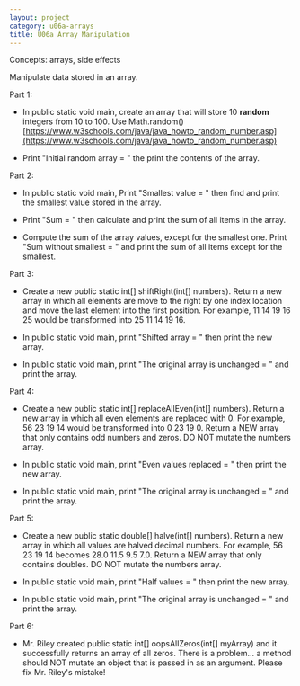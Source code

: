 ```yaml
---
layout: project
category: u06a-arrays
title: U06a Array Manipulation
---
```

Concepts: arrays, side effects

Manipulate data stored in an array.

Part 1:
  - In public static void main, create an array that will store 10 **random** integers from 10 to 100. Use Math.random() [https://www.w3schools.com/java/java_howto_random_number.asp](https://www.w3schools.com/java/java_howto_random_number.asp)

  - Print "Initial random array = " the print the contents of the array.

Part 2:
  - In public static void main, Print "Smallest value = " then find and print the smallest value stored in the array.

  - Print "Sum = " then calculate and print the sum of all items in the array.

  - Compute the sum of the array values, except for the smallest one. Print "Sum without smallest = " and print the sum of all items except for the smallest.

Part 3:
  - Create a new public static int[] shiftRight(int[] numbers). Return a new array in which all elements are move to the right by one index location and move the last element into the first position. For example, 11  14  19  16  25 would be transformed into 25  11  14  19  16.

  - In public static void main, print "Shifted array = " then print the new array.
  - In public static void main, print "The original array is unchanged = " and print the array.

Part 4:
  - Create a new public static int[] replaceAllEven(int[] numbers). Return a new array in which all even elements are replaced with 0. For example, 56  23  19  14 would be transformed into 0  23  19  0. Return a NEW array that only contains odd numbers and zeros. DO NOT mutate the numbers array.

  - In public static void main, print "Even values replaced = " then print the new array.
  - In public static void main, print "The original array is unchanged = " and print the array.

Part 5:
  - Create a new public static double[] halve(int[] numbers). Return a new array in which all values are halved decimal numbers. For example, 56  23  19  14 becomes 28.0  11.5  9.5  7.0. Return a NEW array that only contains doubles. DO NOT mutate the numbers array.

  - In public static void main, print "Half values = " then print the new array.
  - In public static void main, print "The original array is unchanged = " and print the array.

Part 6:

  - Mr. Riley created public static int[] oopsAllZeros(int[] myArray) and it successfully returns an array of all zeros. There is a problem... a method should NOT mutate an object that is passed in as an argument. Please fix Mr. Riley's mistake!